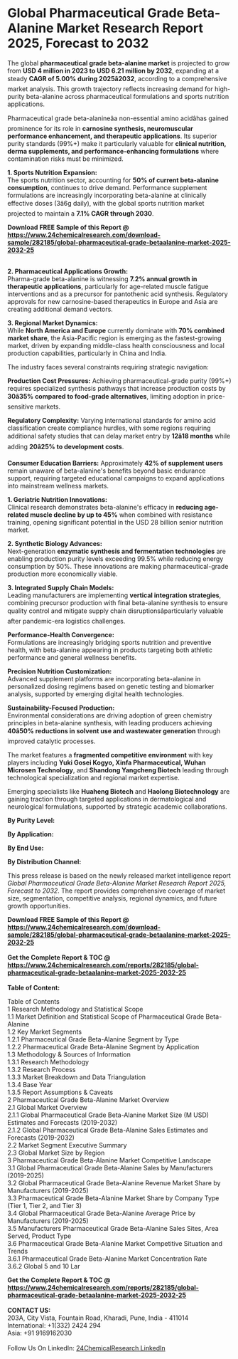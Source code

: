 <h1>Global Pharmaceutical Grade Beta-Alanine Market Research Report 2025, Forecast to 2032</h1><p>The global <strong>pharmaceutical grade beta-alanine market</strong> is projected to grow from <strong>USD 4 million in 2023 to USD 6.21 million by 2032</strong>, expanding at a steady <strong>CAGR of 5.00% during 2025â2032</strong>, according to a comprehensive market analysis. This growth trajectory reflects increasing demand for high-purity beta-alanine across pharmaceutical formulations and sports nutrition applications.</p><p>Pharmaceutical grade beta-alanineâa non-essential amino acidâhas gained prominence for its role in <strong>carnosine synthesis, neuromuscular performance enhancement, and therapeutic applications</strong>. Its superior purity standards (99%+) make it particularly valuable for <strong>clinical nutrition, derma supplements, and performance-enhancing formulations</strong> where contamination risks must be minimized.</p><p><strong>1. Sports Nutrition Expansion:</strong><br>
The sports nutrition sector, accounting for <strong>50% of current beta-alanine consumption</strong>, continues to drive demand. Performance supplement formulations are increasingly incorporating beta-alanine at clinically effective doses (3â6g daily), with the global sports nutrition market projected to maintain a <strong>7.1% CAGR through 2030</strong>.</p><div><b>Download FREE Sample of this Report @ 
            <a href="https://www.24chemicalresearch.com/download-sample/282185/global-pharmaceutical-grade-betaalanine-market-2025-2032-25">
            https://www.24chemicalresearch.com/download-sample/282185/global-pharmaceutical-grade-betaalanine-market-2025-2032-25</a></b></div><br><p><strong>2. Pharmaceutical Applications Growth:</strong><br>
Pharma-grade beta-alanine is witnessing <strong>7.2% annual growth in therapeutic applications</strong>, particularly for age-related muscle fatigue interventions and as a precursor for pantothenic acid synthesis. Regulatory approvals for new carnosine-based therapeutics in Europe and Asia are creating additional demand vectors.</p><p><strong>3. Regional Market Dynamics:</strong><br>
While <strong>North America and Europe</strong> currently dominate with <strong>70% combined market share</strong>, the Asia-Pacific region is emerging as the fastest-growing market, driven by expanding middle-class health consciousness and local production capabilities, particularly in China and India.</p><p>The industry faces several constraints requiring strategic navigation:</p><p><strong>Production Cost Pressures:</strong> Achieving pharmaceutical-grade purity (99%+) requires specialized synthesis pathways that increase production costs by <strong>30â35% compared to food-grade alternatives</strong>, limiting adoption in price-sensitive markets.</p><p><strong>Regulatory Complexity:</strong> Varying international standards for amino acid classification create compliance hurdles, with some regions requiring additional safety studies that can delay market entry by <strong>12â18 months</strong> while adding <strong>20â25% to development costs</strong>.</p><p><strong>Consumer Education Barriers:</strong> Approximately <strong>42% of supplement users</strong> remain unaware of beta-alanine's benefits beyond basic endurance support, requiring targeted educational campaigns to expand applications into mainstream wellness markets.</p><p><strong>1. Geriatric Nutrition Innovations:</strong><br>
Clinical research demonstrates beta-alanine's efficacy in <strong>reducing age-related muscle decline by up to 45%</strong> when combined with resistance training, opening significant potential in the USD 28 billion senior nutrition market.</p><p><strong>2. Synthetic Biology Advances:</strong><br>
Next-generation <strong>enzymatic synthesis and fermentation technologies</strong> are enabling production purity levels exceeding 99.5% while reducing energy consumption by 50%. These innovations are making pharmaceutical-grade production more economically viable.</p><p><strong>3. Integrated Supply Chain Models:</strong><br>
Leading manufacturers are implementing <strong>vertical integration strategies</strong>, combining precursor production with final beta-alanine synthesis to ensure quality control and mitigate supply chain disruptionsâparticularly valuable after pandemic-era logistics challenges.</p><p><strong>Performance-Health Convergence:</strong><br>
	Formulations are increasingly bridging sports nutrition and preventive health, with beta-alanine appearing in products targeting both athletic performance and general wellness benefits.</p><p><strong>Precision Nutrition Customization:</strong><br>
	Advanced supplement platforms are incorporating beta-alanine in personalized dosing regimens based on genetic testing and biomarker analysis, supported by emerging digital health technologies.</p><p><strong>Sustainability-Focused Production:</strong><br>
	Environmental considerations are driving adoption of green chemistry principles in beta-alanine synthesis, with leading producers achieving <strong>40â50% reductions in solvent use and wastewater generation</strong> through improved catalytic processes.</p><p>The market features a <strong>fragmented competitive environment</strong> with key players including <strong>Yuki Gosei Kogyo, Xinfa Pharmaceutical, Wuhan Microsen Technology</strong>, and <strong>Shandong Yangcheng Biotech</strong> leading through technological specialization and regional market expertise.</p><p>Emerging specialists like <strong>Huaheng Biotech</strong> and <strong>Haolong Biotechnology</strong> are gaining traction through targeted applications in dermatological and neurological formulations, supported by strategic academic collaborations.</p><p><strong>By Purity Level:</strong></p><p><strong>By Application:</strong></p><p><strong>By End Use:</strong></p><p><strong>By Distribution Channel:</strong></p><p>This press release is based on the newly released market intelligence report <em>Global Pharmaceutical Grade Beta-Alanine Market Research Report 2025, Forecast to 2032</em>. The report provides comprehensive coverage of market size, segmentation, competitive analysis, regional dynamics, and future growth opportunities.</p><div><b>Download FREE Sample of this Report @ 
            <a href="https://www.24chemicalresearch.com/download-sample/282185/global-pharmaceutical-grade-betaalanine-market-2025-2032-25">
            https://www.24chemicalresearch.com/download-sample/282185/global-pharmaceutical-grade-betaalanine-market-2025-2032-25</a></b></div><br><div><b>Get the Complete Report & TOC @ 
            <a href="https://www.24chemicalresearch.com/reports/282185/global-pharmaceutical-grade-betaalanine-market-2025-2032-25">
            https://www.24chemicalresearch.com/reports/282185/global-pharmaceutical-grade-betaalanine-market-2025-2032-25</a></b></div><br>
            <b>Table of Content:</b><p>Table of Contents<br />
1 Research Methodology and Statistical Scope<br />
1.1 Market Definition and Statistical Scope of Pharmaceutical Grade Beta-Alanine<br />
1.2 Key Market Segments<br />
1.2.1 Pharmaceutical Grade Beta-Alanine Segment by Type<br />
1.2.2 Pharmaceutical Grade Beta-Alanine Segment by Application<br />
1.3 Methodology & Sources of Information<br />
1.3.1 Research Methodology<br />
1.3.2 Research Process<br />
1.3.3 Market Breakdown and Data Triangulation<br />
1.3.4 Base Year<br />
1.3.5 Report Assumptions & Caveats<br />
2 Pharmaceutical Grade Beta-Alanine Market Overview<br />
2.1 Global Market Overview<br />
2.1.1 Global Pharmaceutical Grade Beta-Alanine Market Size (M USD) Estimates and Forecasts (2019-2032)<br />
2.1.2 Global Pharmaceutical Grade Beta-Alanine Sales Estimates and Forecasts (2019-2032)<br />
2.2 Market Segment Executive Summary<br />
2.3 Global Market Size by Region<br />
3 Pharmaceutical Grade Beta-Alanine Market Competitive Landscape<br />
3.1 Global Pharmaceutical Grade Beta-Alanine Sales by Manufacturers (2019-2025)<br />
3.2 Global Pharmaceutical Grade Beta-Alanine Revenue Market Share by Manufacturers (2019-2025)<br />
3.3 Pharmaceutical Grade Beta-Alanine Market Share by Company Type (Tier 1, Tier 2, and Tier 3)<br />
3.4 Global Pharmaceutical Grade Beta-Alanine Average Price by Manufacturers (2019-2025)<br />
3.5 Manufacturers Pharmaceutical Grade Beta-Alanine Sales Sites, Area Served, Product Type<br />
3.6 Pharmaceutical Grade Beta-Alanine Market Competitive Situation and Trends<br />
3.6.1 Pharmaceutical Grade Beta-Alanine Market Concentration Rate<br />
3.6.2 Global 5 and 10 Lar</p><div><b>Get the Complete Report & TOC @ 
            <a href="https://www.24chemicalresearch.com/reports/282185/global-pharmaceutical-grade-betaalanine-market-2025-2032-25">
            https://www.24chemicalresearch.com/reports/282185/global-pharmaceutical-grade-betaalanine-market-2025-2032-25</a></b></div><br><b>CONTACT US:</b><br>
            203A, City Vista, Fountain Road, Kharadi, Pune, India - 411014<br>
            International: +1(332) 2424 294<br>
            Asia: +91 9169162030 <br><br>
            Follow Us On LinkedIn: <a href="https://www.linkedin.com/company/24chemicalresearch/">24ChemicalResearch LinkedIn</a>
